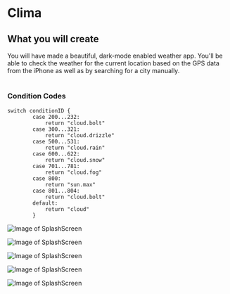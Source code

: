 
#  Clima

## What you will create

You will have made a beautiful, dark-mode enabled weather app. You'll be able to check the weather for the current location based on the GPS data from the iPhone as well as by searching for a city manually. 

#
### Condition Codes
```
switch conditionID {
        case 200...232:
            return "cloud.bolt"
        case 300...321:
            return "cloud.drizzle"
        case 500...531:
            return "cloud.rain"
        case 600...622:
            return "cloud.snow"
        case 701...781:
            return "cloud.fog"
        case 800:
            return "sun.max"
        case 801...804:
            return "cloud.bolt"
        default:
            return "cloud"
        }
```

![Image of SplashScreen](Documentation/1.png)

![Image of SplashScreen](Documentation/2.png)

![Image of SplashScreen](Documentation/3.png)

![Image of SplashScreen](Documentation/4.png)

![Image of SplashScreen](Documentation/5.png)
